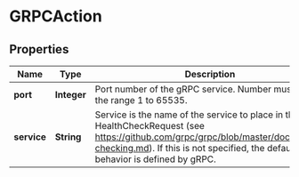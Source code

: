 

# GRPCAction

## Properties

Name | Type | Description | Notes
------------ | ------------- | ------------- | -------------
**port** | **Integer** | Port number of the gRPC service. Number must be in the range 1 to 65535. | 
**service** | **String** | Service is the name of the service to place in the gRPC HealthCheckRequest (see https://github.com/grpc/grpc/blob/master/doc/health-checking.md).  If this is not specified, the default behavior is defined by gRPC. |  [optional]



